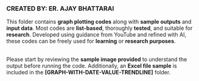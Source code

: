 <h3>CREATED BY: ER. AJAY BHATTARAI</h3>

<p>
This folder contains <strong>graph plotting codes</strong> along with <strong>sample outputs</strong> and <strong>input data</strong>. 
Most codes are <strong>list-based</strong>, thoroughly <strong>tested</strong>, and suitable for <strong>research</strong>. 
Developed using guidance from YouTube and refined with AI, these codes can be freely used for <strong>learning</strong> or <strong>research purposes</strong>.<br><br>

Please start by reviewing the <strong>sample image provided</strong> to understand the output before running the code. 
Additionally, an <strong>Excel file sample</strong> is included in the <strong>[GRAPH-WITH-DATE-VALUE-TRENDLINE]</strong> folder.
</p>
